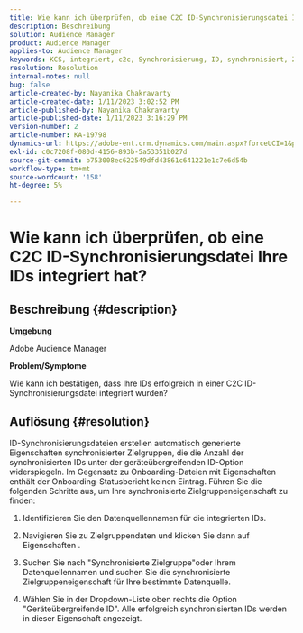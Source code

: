 ```yaml
---
title: Wie kann ich überprüfen, ob eine C2C ID-Synchronisierungsdatei Ihre IDs integriert hat?
description: Beschreibung
solution: Audience Manager
product: Audience Manager
applies-to: Audience Manager
keywords: KCS, integriert, c2c, Synchronisierung, ID, synchronisiert, Zielgruppe, Eigenschaft, Status, Bericht
resolution: Resolution
internal-notes: null
bug: false
article-created-by: Nayanika Chakravarty
article-created-date: 1/11/2023 3:02:52 PM
article-published-by: Nayanika Chakravarty
article-published-date: 1/11/2023 3:16:29 PM
version-number: 2
article-number: KA-19798
dynamics-url: https://adobe-ent.crm.dynamics.com/main.aspx?forceUCI=1&pagetype=entityrecord&etn=knowledgearticle&id=8e25c401-c191-ed11-aad1-6045bd006e5a
exl-id: c0c7208f-080d-4156-893b-5a53351b027d
source-git-commit: b753008ec622549dfd43861c641221e1c7e6d54b
workflow-type: tm+mt
source-wordcount: '158'
ht-degree: 5%

---
```


# Wie kann ich überprüfen, ob eine C2C ID-Synchronisierungsdatei Ihre IDs integriert hat?

## Beschreibung {#description}


<b>Umgebung</b>

Adobe Audience Manager

<b>Problem/Symptome</b>

Wie kann ich bestätigen, dass Ihre IDs erfolgreich in einer C2C ID-Synchronisierungsdatei integriert wurden?




## Auflösung {#resolution}


ID-Synchronisierungsdateien erstellen automatisch generierte Eigenschaften synchronisierter Zielgruppen, die die Anzahl der synchronisierten IDs unter der geräteübergreifenden ID-Option widerspiegeln. Im Gegensatz zu Onboarding-Dateien mit Eigenschaften enthält der Onboarding-Statusbericht keinen Eintrag. Führen Sie die folgenden Schritte aus, um Ihre synchronisierte Zielgruppeneigenschaft zu finden:

1) Identifizieren Sie den Datenquellennamen für die integrierten IDs.

2) Navigieren Sie zu Zielgruppendaten und klicken Sie dann auf Eigenschaften .

3) Suchen Sie nach &quot;Synchronisierte Zielgruppe&quot;oder Ihrem Datenquellennamen und suchen Sie die synchronisierte Zielgruppeneigenschaft für Ihre bestimmte Datenquelle.

4) Wählen Sie in der Dropdown-Liste oben rechts die Option &quot;Geräteübergreifende ID&quot;. Alle erfolgreich synchronisierten IDs werden in dieser Eigenschaft angezeigt.
